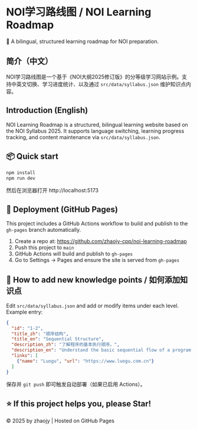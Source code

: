 # NOI学习路线图 / NOI Learning Roadmap

🚀 A bilingual, structured learning roadmap for NOI preparation.

## 简介（中文）
NOI学习路线图是一个基于《NOI大纲2025修订版》的分等级学习网站示例。支持中英文切换、学习进度统计、以及通过 `src/data/syllabus.json` 维护知识点内容。

## Introduction (English)
NOI Learning Roadmap is a structured, bilingual learning website based on the NOI Syllabus 2025. It supports language switching, learning progress tracking, and content maintenance via `src/data/syllabus.json`.

## 📦 Quick start

```bash
npm install
npm run dev
```

然后在浏览器打开 http://localhost:5173

## 🔧 Deployment (GitHub Pages)

This project includes a GitHub Actions workflow to build and publish to the `gh-pages` branch automatically.

1. Create a repo at: https://github.com/zhaojy-cpp/noi-learning-roadmap
2. Push this project to `main`
3. GitHub Actions will build and publish to `gh-pages`
4. Go to Settings → Pages and ensure the site is served from `gh-pages`

## 📝 How to add new knowledge points / 如何添加知识点

Edit `src/data/syllabus.json` and add or modify items under each level. Example entry:

```json
{
  "id": "1-2",
  "title_zh": "顺序结构",
  "title_en": "Sequential Structure",
  "description_zh": "了解程序的基本执行顺序。",
  "description_en": "Understand the basic sequential flow of a program.",
  "links": [
    {"name": "Luogu", "url": "https://www.luogu.com.cn"}
  ]
}
```

保存并 `git push` 即可触发自动部署（如果已启用 Actions）。

## ⭐ If this project helps you, please Star!

© 2025 by zhaojy | Hosted on GitHub Pages
